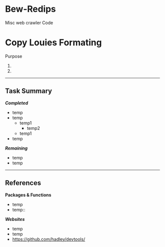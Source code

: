 Bew-Redips
==========

Misc web crawler Code

Copy Louies Formating
===
Purpose 

1. 
2. 

---

Task Summary
---
***Completed***
* temp
* temp
  * temp1
      * temp2
  * temp1
* temp

***Remaining***
* temp
* temp


---
References
---
**Packages & Functions**
* temp
* temp::

***Websites***
* temp
* temp
* https://github.com/hadley/devtools/

